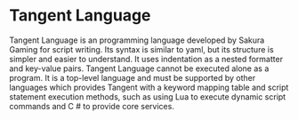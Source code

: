 # Tangent Language
Tangent Language is an programming language developed by Sakura Gaming for script writing. Its syntax is similar to yaml, but its structure is simpler and easier to understand. It uses indentation as a nested formatter and key-value pairs. Tangent Language cannot be executed alone as a program. It is a top-level language and must be supported by other languages which provides Tangent with a keyword mapping table and script statement execution methods, such as using Lua to execute dynamic script commands and C # to provide core services.
